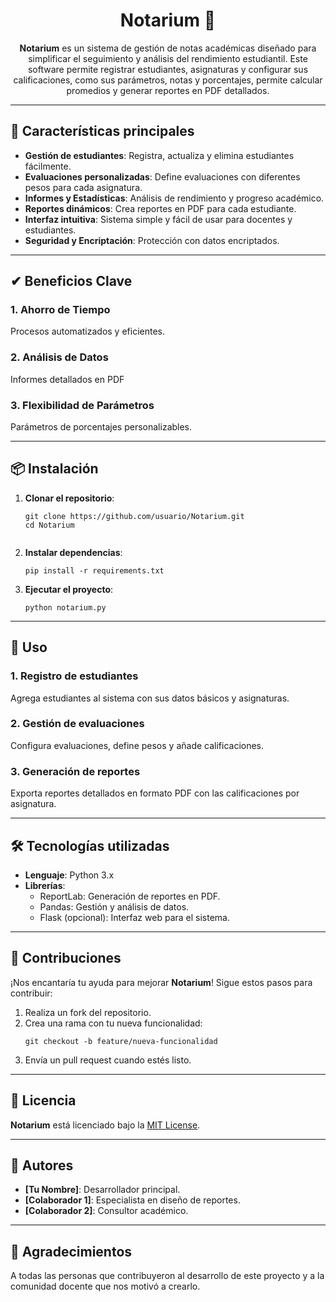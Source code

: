<!DOCTYPE html>
<html lang="en">
<head>
  <meta charset="UTF-8">
  <meta name="viewport" content="width=device-width, initial-scale=1.0">
  <title>Notarium</title>
</head>
<body>
  <!-- Título centrado -->
  <div style="text-align: center;">
    <h1>Notarium 📔</h1>
    <p><b>Notarium</b> es un sistema de gestión de notas académicas diseñado para simplificar el seguimiento y análisis del rendimiento estudiantil. Este software permite registrar estudiantes, asignaturas y configurar sus calificaciones, como sus parámetros, notas y porcentajes, permite calcular promedios y generar reportes en PDF detallados.</p>
  </div>

  <hr>

  <!-- Características principales -->
  <h2>🚀 Características principales</h2>
  <ul>
    <li><strong>Gestión de estudiantes</strong>: Registra, actualiza y elimina estudiantes fácilmente.</li>
    <li><strong>Evaluaciones personalizadas</strong>: Define evaluaciones con diferentes pesos para cada asignatura.</li>
    <li><strong>Informes y Estadísticas</strong>: Análisis de rendimiento y progreso académico.</li>
    <li><strong>Reportes dinámicos</strong>: Crea reportes en PDF para cada estudiante.</li>
    <li><strong>Interfaz intuitiva</strong>: Sistema simple y fácil de usar para docentes y estudiantes.</li>
    <li><strong>Seguridad y Encriptación</strong>: Protección con datos encriptados.</li>
  </ul>

  <hr>
  
  <!-- Uso -->
  <h2>✔ Beneficios Clave</h2>
  <h3>1. Ahorro de Tiempo</h3>
  <p>Procesos automatizados y eficientes.</p>
  <h3>2. Análisis de Datos</h3>
  <p>Informes detallados en PDF</p>
  <h3>3. Flexibilidad de Parámetros</h3>
  <p>Parámetros de porcentajes personalizables.</p>

  <hr>

  <!-- Instalación -->
  <h2>📦 Instalación</h2>
  <ol>
    <li>
      <p><strong>Clonar el repositorio</strong>:</p>
      <pre><code>git clone https://github.com/usuario/Notarium.git
cd Notarium
      </code></pre>
    </li>
    <li>
      <p><strong>Instalar dependencias</strong>:</p>
      <pre><code>pip install -r requirements.txt</code></pre>
    </li>
    <li>
      <p><strong>Ejecutar el proyecto</strong>:</p>
      <pre><code>python notarium.py</code></pre>
    </li>
  </ol>

  <hr>

  <!-- Uso -->
  <h2>📝 Uso</h2>
  <h3>1. Registro de estudiantes</h3>
  <p>Agrega estudiantes al sistema con sus datos básicos y asignaturas.</p>
  <h3>2. Gestión de evaluaciones</h3>
  <p>Configura evaluaciones, define pesos y añade calificaciones.</p>
  <h3>3. Generación de reportes</h3>
  <p>Exporta reportes detallados en formato PDF con las calificaciones por asignatura.</p>

  <hr>

  <!-- Tecnologías utilizadas -->
  <h2>🛠️ Tecnologías utilizadas</h2>
  <ul>
    <li><strong>Lenguaje</strong>: Python 3.x</li>
    <li><strong>Librerías</strong>:
      <ul>
        <li>ReportLab: Generación de reportes en PDF.</li>
        <li>Pandas: Gestión y análisis de datos.</li>
        <li>Flask (opcional): Interfaz web para el sistema.</li>
      </ul>
    </li>
  </ul>

  <hr>

  <!-- Contribuciones -->
  <h2>🤝 Contribuciones</h2>
  <p>¡Nos encantaría tu ayuda para mejorar <strong>Notarium</strong>! Sigue estos pasos para contribuir:</p>
  <ol>
    <li>Realiza un fork del repositorio.</li>
    <li>Crea una rama con tu nueva funcionalidad:
      <pre><code>git checkout -b feature/nueva-funcionalidad</code></pre>
    </li>
    <li>Envía un pull request cuando estés listo.</li>
  </ol>

  <hr>

  <!-- Licencia -->
  <h2>📄 Licencia</h2>
  <p><strong>Notarium</strong> está licenciado bajo la <a href="LICENSE">MIT License</a>.</p>

  <hr>

  <!-- Autores -->
  <h2>👥 Autores</h2>
  <ul>
    <li><strong>[Tu Nombre]</strong>: Desarrollador principal.</li>
    <li><strong>[Colaborador 1]</strong>: Especialista en diseño de reportes.</li>
    <li><strong>[Colaborador 2]</strong>: Consultor académico.</li>
  </ul>

  <hr>

  <!-- Agradecimientos -->
  <h2>🌟 Agradecimientos</h2>
  <p>A todas las personas que contribuyeron al desarrollo de este proyecto y a la comunidad docente que nos motivó a crearlo.</p>
</body>
</html>
